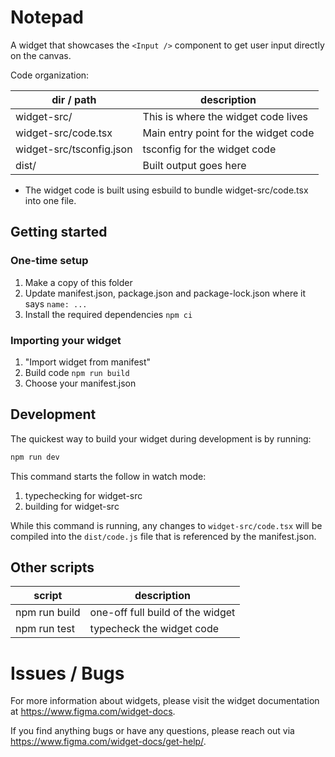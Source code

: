 # Notepad

A widget that showcases the `<Input />` component to get user input directly on the canvas.

Code organization:

| dir / path               | description                          |
| ------------------------ | ------------------------------------ |
| widget-src/              | This is where the widget code lives  |
| widget-src/code.tsx      | Main entry point for the widget code |
| widget-src/tsconfig.json | tsconfig for the widget code         |
| dist/                    | Built output goes here               |

- The widget code is built using esbuild to bundle widget-src/code.tsx into one file.

## Getting started

### One-time setup

1. Make a copy of this folder
2. Update manifest.json, package.json and package-lock.json where it says `name: ...`
3. Install the required dependencies `npm ci`

### Importing your widget

1. "Import widget from manifest"
2. Build code `npm run build`
3. Choose your manifest.json

## Development

The quickest way to build your widget during development is by running:

```sh
npm run dev
```

This command starts the follow in watch mode:

1. typechecking for widget-src
2. building for widget-src

While this command is running, any changes to `widget-src/code.tsx` will be compiled into the `dist/code.js` file that is referenced by the manifest.json.

## Other scripts

| script        | description                      |
| ------------- | -------------------------------- |
| npm run build | one-off full build of the widget |
| npm run test  | typecheck the widget code        |

# Issues / Bugs

For more information about widgets, please visit the widget documentation at https://www.figma.com/widget-docs.

If you find anything bugs or have any questions, please reach out via https://www.figma.com/widget-docs/get-help/.
